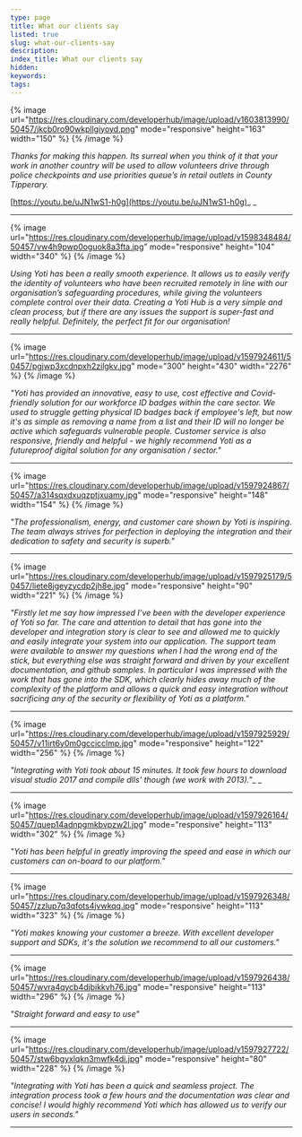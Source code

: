 ```yaml
---
type: page
title: What our clients say
listed: true
slug: what-our-clients-say
description: 
index_title: What our clients say
hidden: 
keywords: 
tags: 
---
```


{% image url="https://res.cloudinary.com/developerhub/image/upload/v1603813990/50457/jkcb0ro90wkpllgiyoyd.png" mode="responsive" height="163" width="150" %}
{% /image %}

_Thanks for making this happen. Its surreal when you think of it that your work in another country will be used to allow volunteers drive through police checkpoints and use priorities queue’s in retail outlets in County Tipperary._

[https://youtu.be/uJN1wS1-h0g](https://youtu.be/uJN1wS1-h0g)_
_

---

{% image url="https://res.cloudinary.com/developerhub/image/upload/v1598348484/50457/vw4h9pwp0oguok8a3fta.jpg" mode="responsive" height="104" width="340" %}
{% /image %}

_Using Yoti has been a really smooth experience. It allows us to easily verify the identity of volunteers who have been recruited remotely in line with our organisation’s safeguarding procedures, while giving the volunteers complete control over their data. Creating a Yoti Hub is a very simple and clean process, but if there are any issues the support is super-fast and really helpful. Definitely, the perfect fit for our organisation!_

---

{% image url="https://res.cloudinary.com/developerhub/image/upload/v1597924611/50457/pgjwp3xcdnpxh2zilgkv.jpg" mode="300" height="430" width="2276" %}
{% /image %}

_"Yoti has provided an innovative, easy to use, cost effective and Covid-friendly solution for our workforce ID badges within the care sector.  We used to struggle getting physical ID badges back if employee's left, but now it's as simple as removing a name from a list and their ID will no longer be active which safeguards vulnerable people.  Customer service is also responsive, friendly and helpful - we highly recommend Yoti as a futureproof digital solution for any organisation / sector."_

---

{% image url="https://res.cloudinary.com/developerhub/image/upload/v1597924867/50457/a314sqxdxuqzptjxuamy.jpg" mode="responsive" height="148" width="154" %}
{% /image %}

_"The professionalism, energy, and customer care shown by Yoti is inspiring. The team always strives for perfection in deploying the integration and their dedication to safety and security is superb."_

---

{% image url="https://res.cloudinary.com/developerhub/image/upload/v1597925179/50457/liete8jgeyzycdp2jh8e.jpg" mode="responsive" height="90" width="221" %}
{% /image %}

_"Firstly let me say how impressed I’ve been with the developer experience of Yoti so far. The care and attention to detail that has gone into the developer and integration story is clear to see and allowed me to quickly and easily integrate your system into our application. The support team were available to answer my questions when I had the wrong end of the stick, but everything else was straight forward and driven by your excellent documentation, and github samples. In particular I was impressed with the work that has gone into the SDK, which clearly hides away much of the complexity of the platform and allows a quick and easy integration without sacrificing any of the security or flexibility of Yoti as a platform."_

---

{% image url="https://res.cloudinary.com/developerhub/image/upload/v1597925929/50457/v11irt6y0m0gccicclmp.jpg" mode="responsive" height="122" width="256" %}
{% /image %}

_"Integrating with Yoti took about 15 minutes. It took few hours to download visual studio 2017 and compile dlls' though (we work with 2013)."__
_

---

{% image url="https://res.cloudinary.com/developerhub/image/upload/v1597926164/50457/quep14adnpgmkbvpzw2l.jpg" mode="responsive" height="113" width="302" %}
{% /image %}

_"Yoti has been helpful in greatly improving the speed and ease in which our customers can on-board to our platform."_

---

{% image url="https://res.cloudinary.com/developerhub/image/upload/v1597926348/50457/zzlup7q3qfots4jvwkqq.jpg" mode="responsive" height="113" width="323" %}
{% /image %}

_"Yoti makes knowing your customer a breeze. With excellent developer support and SDKs, it's the solution we recommend to all our customers."_

---

{% image url="https://res.cloudinary.com/developerhub/image/upload/v1597926438/50457/wvra4qycb4djbikkvh76.jpg" mode="responsive" height="113" width="296" %}
{% /image %}

_"Straight forward and easy to use"_

---

{% image url="https://res.cloudinary.com/developerhub/image/upload/v1597927722/50457/stw6bgyxlqkn3mwfk4di.jpg" mode="responsive" height="80" width="228" %}
{% /image %}

_"Integrating with Yoti has been a quick and seamless project. The integration process took a few hours and the documentation was clear and concise! I would highly recommend Yoti which has allowed us to verify our users in seconds."_

---